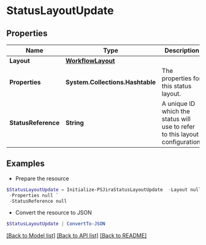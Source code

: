 # StatusLayoutUpdate
## Properties

Name | Type | Description | Notes
------------ | ------------- | ------------- | -------------
**Layout** | [**WorkflowLayout**](WorkflowLayout.md) |  | [optional] 
**Properties** | **System.Collections.Hashtable** | The properties for this status layout. | 
**StatusReference** | **String** | A unique ID which the status will use to refer to this layout configuration. | 

## Examples

- Prepare the resource
```powershell
$StatusLayoutUpdate = Initialize-PSJiraStatusLayoutUpdate  -Layout null `
 -Properties null `
 -StatusReference null
```

- Convert the resource to JSON
```powershell
$StatusLayoutUpdate | ConvertTo-JSON
```

[[Back to Model list]](../README.md#documentation-for-models) [[Back to API list]](../README.md#documentation-for-api-endpoints) [[Back to README]](../README.md)

